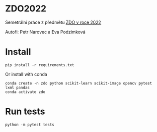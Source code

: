# ZDO2022

Semetrální práce z předmětu [ZDO v roce 2022](https://nbviewer.jupyter.org/github/mjirik/ZDO/blob/master/ZDOsem2022.ipynb)

Autoři:
Petr Narovec a Eva Podzimková

# Install

```shell
pip install -r requirements.txt
```

Or install with conda
```shell
conda create -n zdo python scikit-learn scikit-image opencv pytest lxml pandas
conda activate zdo
```

# Run tests

```shell
python -m pytest tests
```
